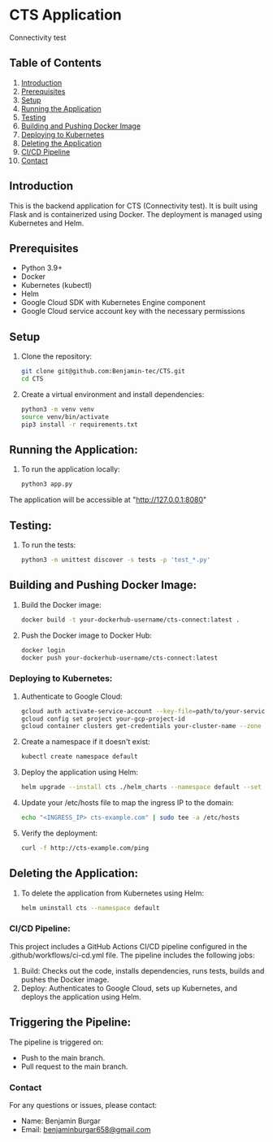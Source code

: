 # CTS  Application
Connectivity test

## Table of Contents
1. [Introduction](#introduction)
2. [Prerequisites](#prerequisites)
3. [Setup](#setup)
4. [Running the Application](#running-the-application)
5. [Testing](#testing)
6. [Building and Pushing Docker Image](#building-and-pushing-docker-image)
7. [Deploying to Kubernetes](#deploying-to-kubernetes)
8. [Deleting the Application](#deleting-the-application)
9. [CI/CD Pipeline](#cicd-pipeline)
10. [Contact](#contact)

## Introduction
This is the backend application for CTS (Connectivity test). It is built using Flask and is containerized using Docker. The deployment is managed using Kubernetes and Helm.

## Prerequisites
- Python 3.9+
- Docker
- Kubernetes (kubectl)
- Helm
- Google Cloud SDK with Kubernetes Engine component
- Google Cloud service account key with the necessary permissions

## Setup
1. Clone the repository:
   ```bash
   git clone git@github.com:Benjamin-tec/CTS.git
   cd CTS

2. Create a virtual environment and install dependencies:
   ```bash
   python3 -m venv venv
   source venv/bin/activate
   pip3 install -r requirements.txt

## Running the Application:
1. To run the application locally:
   ```bash
   python3 app.py

  The application will be accessible at "http://127.0.0.1:8080"

## Testing:
1. To run the tests:
   ```bash
   python3 -m unittest discover -s tests -p 'test_*.py'

## Building and Pushing Docker Image:
1. Build the Docker image:
   ```bash
   docker build -t your-dockerhub-username/cts-connect:latest .

2. Push the Docker image to Docker Hub:
   ```bash
   docker login
   docker push your-dockerhub-username/cts-connect:latest

### Deploying to Kubernetes:
1. Authenticate to Google Cloud:
   ```bash
   gcloud auth activate-service-account --key-file=path/to/your-service-account-key.json
   gcloud config set project your-gcp-project-id
   gcloud container clusters get-credentials your-cluster-name --zone your-cluster-zone

2. Create a namespace if it doesn't exist:
   ```bash
   kubectl create namespace default

3. Deploy the application using Helm:
   ```bash
   helm upgrade --install cts ./helm_charts --namespace default --set image.repository=your-dockerhub-username/cts-connect --set image.tag=latest

4. Update your /etc/hosts file to map the ingress IP to the domain:
   ```bash
   echo "<INGRESS_IP> cts-example.com" | sudo tee -a /etc/hosts

5. Verify the deployment:
   ```bash
   curl -f http://cts-example.com/ping

## Deleting the Application:
1. To delete the application from Kubernetes using Helm:
   ```bash
   helm uninstall cts --namespace default

### CI/CD Pipeline:
This project includes a GitHub Actions CI/CD pipeline configured in the .github/workflows/ci-cd.yml file. The pipeline includes the following jobs:

1. Build: Checks out the code, installs dependencies, runs tests, builds and pushes the Docker image.
2. Deploy: Authenticates to Google Cloud, sets up Kubernetes, and deploys the application using Helm.

## Triggering the Pipeline:
The pipeline is triggered on:
- Push to the main branch.
- Pull request to the main branch.


### Contact

For any questions or issues, please contact:
- Name: Benjamin Burgar
- Email: benjaminburgar658@gmail.com

